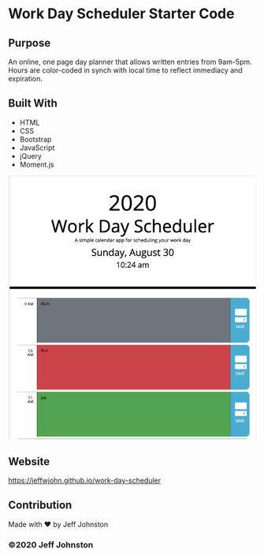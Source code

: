 # Work Day Scheduler Starter Code

## Purpose
An online, one page day planner that allows written entries from 9am-5pm. Hours are color-coded in synch with local time to reflect immediacy and expiration.  

## Built With
* HTML
* CSS
* Bootstrap
* JavaScript
* jQuery
* Moment.js

![Screenshot](assets/images/screenshot.png)

## Website
 https://jeffwjohn.github.io/work-day-scheduler

## Contribution
Made with ❤️ by Jeff Johnston

### ©️2020 Jeff Johnston
